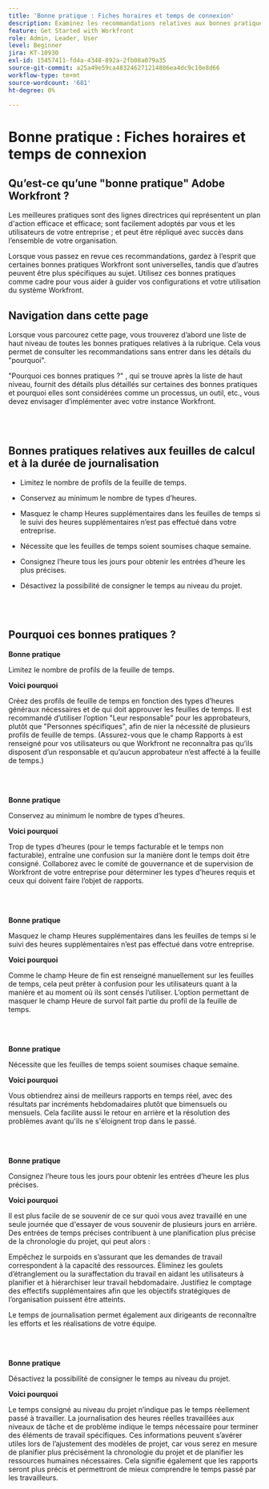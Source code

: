 ```yaml
---
title: 'Bonne pratique : Fiches horaires et temps de connexion'
description: Examinez les recommandations relatives aux bonnes pratiques des experts d’Adobe Workfront concernant la configuration, la gestion et l’utilisation des profils de feuille de temps, des types d’heure, des préférences de feuille de temps et des feuilles de temps Workfront. (Doit comporter entre 60 et 160 caractères, mais 184 caractères)
feature: Get Started with Workfront
role: Admin, Leader, User
level: Beginner
jira: KT-10930
exl-id: 15457411-fd4a-4348-892a-2fb08a079a35
source-git-commit: a25a49e59ca483246271214886ea4dc9c10e8d66
workflow-type: tm+mt
source-wordcount: '681'
ht-degree: 0%

---
```


# Bonne pratique : Fiches horaires et temps de connexion

## Qu’est-ce qu’une &quot;bonne pratique&quot; Adobe Workfront ?

Les meilleures pratiques sont des lignes directrices qui représentent un plan d&#39;action efficace et efficace; sont facilement adoptés par vous et les utilisateurs de votre entreprise ; et peut être répliqué avec succès dans l’ensemble de votre organisation.

Lorsque vous passez en revue ces recommandations, gardez à l’esprit que certaines bonnes pratiques Workfront sont universelles, tandis que d’autres peuvent être plus spécifiques au sujet. Utilisez ces bonnes pratiques comme cadre pour vous aider à guider vos configurations et votre utilisation du système Workfront.

## Navigation dans cette page

Lorsque vous parcourez cette page, vous trouverez d’abord une liste de haut niveau de toutes les bonnes pratiques relatives à la rubrique. Cela vous permet de consulter les recommandations sans entrer dans les détails du &quot;pourquoi&quot;.

&quot;Pourquoi ces bonnes pratiques ?&quot; , qui se trouve après la liste de haut niveau, fournit des détails plus détaillés sur certaines des bonnes pratiques et pourquoi elles sont considérées comme un processus, un outil, etc., vous devez envisager d’implémenter avec votre instance Workfront.

</br>
</br>


## Bonnes pratiques relatives aux feuilles de calcul et à la durée de journalisation

* Limitez le nombre de profils de la feuille de temps.

* Conservez au minimum le nombre de types d’heures.

* Masquez le champ Heures supplémentaires dans les feuilles de temps si le suivi des heures supplémentaires n’est pas effectué dans votre entreprise.

* Nécessite que les feuilles de temps soient soumises chaque semaine.

* Consignez l’heure tous les jours pour obtenir les entrées d’heure les plus précises.

* Désactivez la possibilité de consigner le temps au niveau du projet.

</br>
</br>



## Pourquoi ces bonnes pratiques ?

**Bonne pratique**

Limitez le nombre de profils de la feuille de temps.



**Voici pourquoi**

Créez des profils de feuille de temps en fonction des types d’heures généraux nécessaires et de qui doit approuver les feuilles de temps. Il est recommandé d’utiliser l’option &quot;Leur responsable&quot; pour les approbateurs, plutôt que &quot;Personnes spécifiques&quot;, afin de nier la nécessité de plusieurs profils de feuille de temps. (Assurez-vous que le champ Rapports à est renseigné pour vos utilisateurs ou que Workfront ne reconnaîtra pas qu’ils disposent d’un responsable et qu’aucun approbateur n’est affecté à la feuille de temps.)

</br>
</br>

**Bonne pratique**

Conservez au minimum le nombre de types d’heures.



**Voici pourquoi**

Trop de types d’heures (pour le temps facturable et le temps non facturable), entraîne une confusion sur la manière dont le temps doit être consigné. Collaborez avec le comité de gouvernance et de supervision de Workfront de votre entreprise pour déterminer les types d’heures requis et ceux qui doivent faire l’objet de rapports.

</br>
</br>

**Bonne pratique**

Masquez le champ Heures supplémentaires dans les feuilles de temps si le suivi des heures supplémentaires n’est pas effectué dans votre entreprise.



**Voici pourquoi**

Comme le champ Heure de fin est renseigné manuellement sur les feuilles de temps, cela peut prêter à confusion pour les utilisateurs quant à la manière et au moment où ils sont censés l’utiliser. L’option permettant de masquer le champ Heure de survol fait partie du profil de la feuille de temps.

</br>
</br>

**Bonne pratique**

Nécessite que les feuilles de temps soient soumises chaque semaine.



**Voici pourquoi**

Vous obtiendrez ainsi de meilleurs rapports en temps réel, avec des résultats par incréments hebdomadaires plutôt que bimensuels ou mensuels. Cela facilite aussi le retour en arrière et la résolution des problèmes avant qu&#39;ils ne s&#39;éloignent trop dans le passé.

</br>
</br>

**Bonne pratique**

Consignez l’heure tous les jours pour obtenir les entrées d’heure les plus précises.



**Voici pourquoi**

Il est plus facile de se souvenir de ce sur quoi vous avez travaillé en une seule journée que d&#39;essayer de vous souvenir de plusieurs jours en arrière. Des entrées de temps précises contribuent à une planification plus précise de la chronologie du projet, qui peut alors :

Empêchez le surpoids en s’assurant que les demandes de travail correspondent à la capacité des ressources.
Éliminez les goulets d’étranglement ou la suraffectation du travail en aidant les utilisateurs à planifier et à hiérarchiser leur travail hebdomadaire.
Justifiez le comptage des effectifs supplémentaires afin que les objectifs stratégiques de l’organisation puissent être atteints.


Le temps de journalisation permet également aux dirigeants de reconnaître les efforts et les réalisations de votre équipe.

</br>
</br>

**Bonne pratique**

Désactivez la possibilité de consigner le temps au niveau du projet.



**Voici pourquoi**

Le temps consigné au niveau du projet n’indique pas le temps réellement passé à travailler. La journalisation des heures réelles travaillées aux niveaux de tâche et de problème indique le temps nécessaire pour terminer des éléments de travail spécifiques. Ces informations peuvent s’avérer utiles lors de l’ajustement des modèles de projet, car vous serez en mesure de planifier plus précisément la chronologie du projet et de planifier les ressources humaines nécessaires. Cela signifie également que les rapports seront plus précis et permettront de mieux comprendre le temps passé par les travailleurs.
